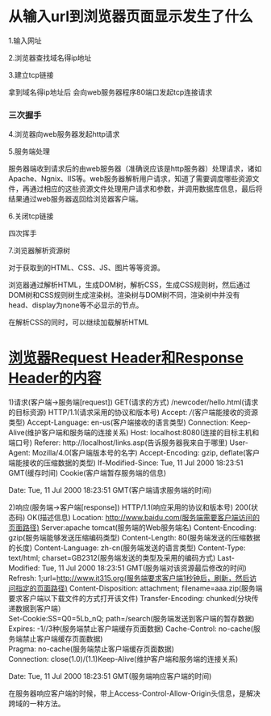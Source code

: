 # 从输入url到浏览器页面显示发生了什么

1.输入网址

2.浏览器查找域名得ip地址

3.建立tcp链接 

拿到域名得ip地址后 会向web服务器程序80端口发起tcp连接请求

### 三次握手

4.浏览器向web服务器发起http请求

5.服务端处理

服务器端收到请求后的由web服务器（准确说应该是http服务器）处理请求，诸如Apache、Ngnix、IIS等。web服务器解析用户请求，知道了需要调度哪些资源文件，再通过相应的这些资源文件处理用户请求和参数，并调用数据库信息，最后将结果通过web服务器返回给浏览器客户端。

6.关闭tcp链接

四次挥手

7.浏览器解析资源树

对于获取到的HTML、CSS、JS、图片等等资源。

浏览器通过解析HTML，生成DOM树，解析CSS，生成CSS规则树，然后通过DOM树和CSS规则树生成渲染树。渲染树与DOM树不同，渲染树中并没有head、display为none等不必显示的节点。

在解析CSS的同时，可以继续加载解析HTML

# [浏览器Request Header和Response Header的内容](https://www.cnblogs.com/horanly/p/8675918.html)

1)请求(客户端->服务端[request]) 
  GET(请求的方式) /newcoder/hello.html(请求的目标资源) HTTP/1.1(请求采用的协议和版本号) 
  Accept: */*(客户端能接收的资源类型) 
  Accept-Language: en-us(客户端接收的语言类型) 
  Connection: Keep-Alive(维护客户端和服务端的连接关系) 
  Host: localhost:8080(连接的目标主机和端口号) 
  Referer: http://localhost/links.asp(告诉服务器我来自于哪里) 
  User-Agent: Mozilla/4.0(客户端版本号的名字) 
  Accept-Encoding: gzip, deflate(客户端能接收的压缩数据的类型) 
  If-Modified-Since: Tue, 11 Jul 2000 18:23:51 GMT(缓存时间) 
  Cookie(客户端暂存服务端的信息) 

  Date: Tue, 11 Jul 2000 18:23:51 GMT(客户端请求服务端的时间)

 

2)响应(服务端->客户端[response])
  HTTP/1.1(响应采用的协议和版本号) 200(状态码) OK(描述信息)
  Location: http://www.baidu.com(服务端需要客户端访问的页面路径) 
  Server:apache tomcat(服务端的Web服务端名)
  Content-Encoding: gzip(服务端能够发送压缩编码类型) 
  Content-Length: 80(服务端发送的压缩数据的长度) 
  Content-Language: zh-cn(服务端发送的语言类型) 
  Content-Type: text/html; charset=GB2312(服务端发送的类型及采用的编码方式)
  Last-Modified: Tue, 11 Jul 2000 18:23:51 GMT(服务端对该资源最后修改的时间)
  Refresh: 1;url=http://www.it315.org(服务端要求客户端1秒钟后，刷新，然后访问指定的页面路径)
  Content-Disposition: attachment; filename=aaa.zip(服务端要求客户端以下载文件的方式打开该文件)
  Transfer-Encoding: chunked(分块传递数据到客户端）  
  Set-Cookie:SS=Q0=5Lb_nQ; path=/search(服务端发送到客户端的暂存数据)
  Expires: -1//3种(服务端禁止客户端缓存页面数据)
  Cache-Control: no-cache(服务端禁止客户端缓存页面数据)  
  Pragma: no-cache(服务端禁止客户端缓存页面数据)  
  Connection: close(1.0)/(1.1)Keep-Alive(维护客户端和服务端的连接关系)  

  Date: Tue, 11 Jul 2000 18:23:51 GMT(服务端响应客户端的时间)

在服务器响应客户端的时候，带上Access-Control-Allow-Origin头信息，是解决跨域的一种方法。